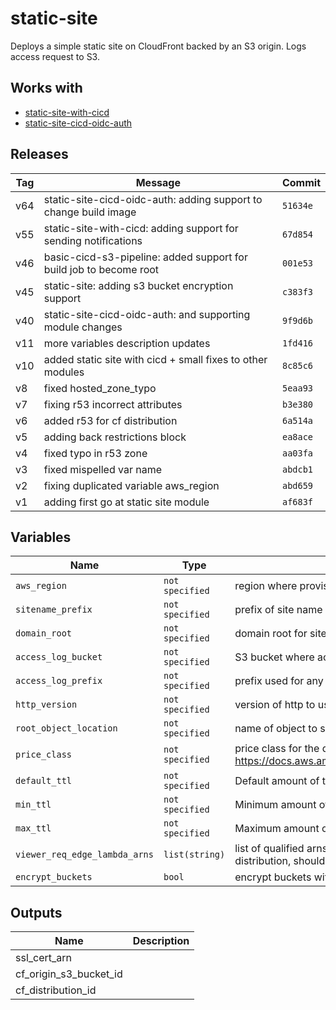 static-site
======


Deploys a simple static site on CloudFront backed by an S3 origin.  Logs access request to S3.

Works with
------

* [static-site-with-cicd](../static-site-with-cicd/README.md)
* [static-site-cicd-oidc-auth](../static-site-cicd-oidc-auth/README.md)



Releases
------

|Tag | Message | Commit|
--- | --- | ---
v64 | static-site-cicd-oidc-auth: adding support to change build image | `51634e`
v55 | static-site-with-cicd: adding support for sending notifications | `67d854`
v46 | basic-cicd-s3-pipeline: added support for build job to become root | `001e53`
v45 | static-site: adding s3 bucket encryption support | `c383f3`
v40 | static-site-cicd-oidc-auth: and supporting module changes | `9f9d6b`
v11 | more variables description updates | `1fd416`
v10 | added static site with cicd + small fixes to other modules | `8c85c6`
v8 | fixed hosted_zone_typo | `5eaa93`
v7 | fixing r53 incorrect attributes | `b3e380`
v6 | added r53 for cf distribution | `6a514a`
v5 | adding back restrictions block | `ea8ace`
v4 | fixed typo in r53 zone | `aa03fa`
v3 | fixed mispelled var name | `abdcb1`
v2 | fixing duplicated variable aws_region | `abd659`
v1 | adding first go at static site module | `af683f`

Variables
------

|Name | Type | Description | Default Value|
--- | --- | --- | ---
`aws_region` | `not specified` | region where provisioning should happen | ``
`sitename_prefix` | `not specified` | prefix of site name e.g. for www.example.com this would be www | ``
`domain_root` | `not specified` | domain root for site e.g. example.com.  This must be available in Route53. | ``
`access_log_bucket` | `not specified` | S3 bucket where access logs will be placed | ``
`access_log_prefix` | `not specified` | prefix used for any access logs written to S3 | ``
`http_version` | `not specified` | version of http to use on this site | `http2`
`root_object_location` | `not specified` | name of object to show when root of site is opened in a browser | `index.html`
`price_class` | `not specified` | price class for the distribution, for more details see here https://docs.aws.amazon.com/cloudfront/latest/APIReference/API_DistributionConfig.html | `PriceClass_All`
`default_ttl` | `not specified` | Default amount of time (in seconds) that an object is in a CloudFront cache | `60`
`min_ttl` | `not specified` | Minimum amount of time that you want objects to stay in CloudFront caches | `0`
`max_ttl` | `not specified` | Maximum amount of time (in seconds) that an object is in a CloudFront cache | `3600`
`viewer_req_edge_lambda_arns` | `list(string)` | list of qualified arns or viewer request edge lambdas which should be placed on the distribution, should all be in us-east-1 | `[]`
`encrypt_buckets` | `bool` | encrypt buckets with default AWS keys | `false`

Outputs
------

|Name | Description|
--- | ---
ssl_cert_arn | 
cf_origin_s3_bucket_id | 
cf_distribution_id | 


